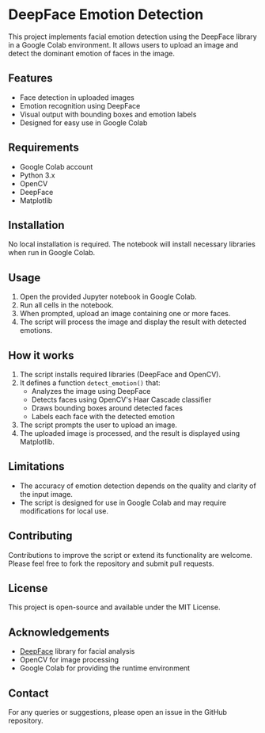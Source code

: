 # DeepFace Emotion Detection

This project implements facial emotion detection using the DeepFace library in a Google Colab environment. It allows users to upload an image and detect the dominant emotion of faces in the image.

## Features

- Face detection in uploaded images
- Emotion recognition using DeepFace
- Visual output with bounding boxes and emotion labels
- Designed for easy use in Google Colab

## Requirements

- Google Colab account
- Python 3.x
- OpenCV
- DeepFace
- Matplotlib

## Installation

No local installation is required. The notebook will install necessary libraries when run in Google Colab.

## Usage

1. Open the provided Jupyter notebook in Google Colab.
2. Run all cells in the notebook.
3. When prompted, upload an image containing one or more faces.
4. The script will process the image and display the result with detected emotions.

## How it works

1. The script installs required libraries (DeepFace and OpenCV).
2. It defines a function `detect_emotion()` that:
   - Analyzes the image using DeepFace
   - Detects faces using OpenCV's Haar Cascade classifier
   - Draws bounding boxes around detected faces
   - Labels each face with the detected emotion
3. The script prompts the user to upload an image.
4. The uploaded image is processed, and the result is displayed using Matplotlib.

## Limitations

- The accuracy of emotion detection depends on the quality and clarity of the input image.
- The script is designed for use in Google Colab and may require modifications for local use.

## Contributing

Contributions to improve the script or extend its functionality are welcome.
Please feel free to fork the repository and submit pull requests.

## License

This project is open-source and available under the MIT License.

## Acknowledgements

- [DeepFace](https://github.com/serengil/deepface) library for facial analysis
- OpenCV for image processing
- Google Colab for providing the runtime environment

## Contact

For any queries or suggestions, please open an issue in the GitHub repository.
